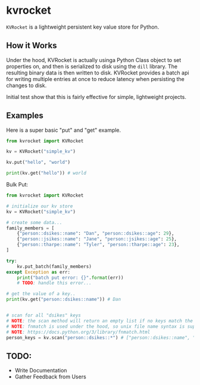 # kvrocket

`KVRocket` is a lightweight persistent key value store for Python.

## How it Works

Under the hood, KVRocket is actually usinga Python Class object to set properties on, and 
then is serialized to disk using the `dill` library. The resulting binary data is then
written to disk. KVRocket provides a batch api for writing multiple entries at once to reduce
latency when persisting the changes to disk.

Initial test show that this is fairly effective for simple, lightweight projects.

## Examples

Here is a super basic "put" and "get" example.

```python
from kvrocket import KVRocket

kv = KVRocket("simple_kv")

kv.put("hello", "world")

print(kv.get("hello")) # world
```

Bulk Put:

```python
from kvrocket import KVRocket

# initialize our kv store
kv = KVRocket("simple_kv")

# create some data...
family_members = [
    {"person::dsikes::name": "Dan", "person::dsikes::age": 29},
    {"person::jsikes::name": "Jane", "person::jsikes::age": 25},
    {"person::tharpe::name": "Tyler", "person::tharpe::age": 23},
]

try:
    kv.put_batch(family_members)
except Exception as err:
    print("batch put error: {}".format(err))
    # TODO: handle this error...

# get the value of a key..
print(kv.get("person::dsikes::name")) # Dan


# scan for all "dsikes" keys
# NOTE: the scan method will return an empty list if no keys match the provided string
# NOTE: fnmatch is used under the hood, so unix file name syntax is supported.
# NOTE: https://docs.python.org/3/library/fnmatch.html
person_keys = kv.scan("person::dsikes::*") # ["person::dsikes::name", "person::dsikes::age"]
```

## TODO:

- Write Documentation
- Gather Feedback from Users